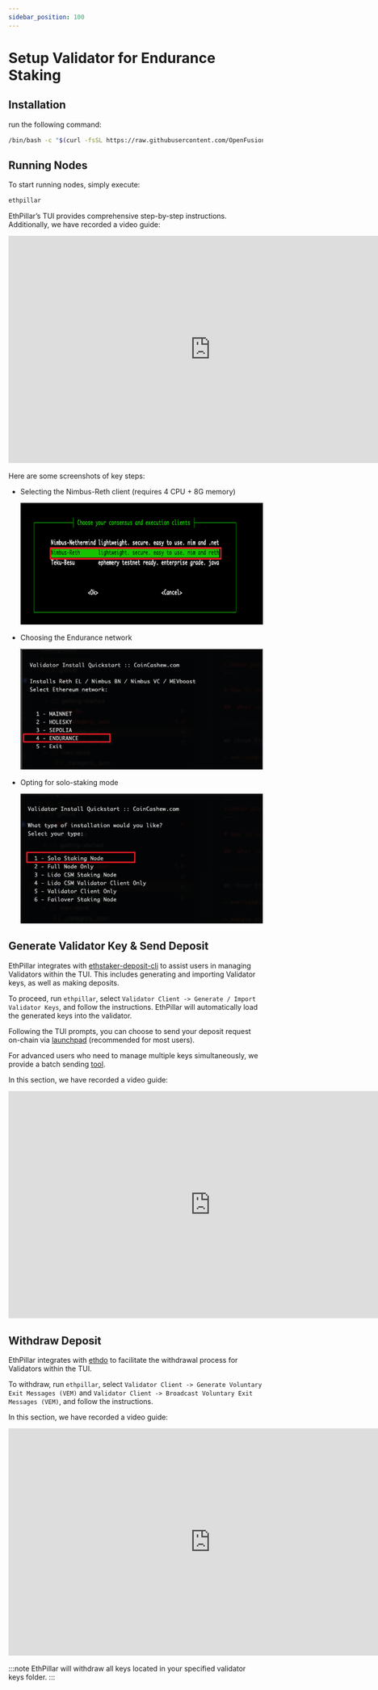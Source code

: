 ```yaml
---
sidebar_position: 100
---
```


# Setup Validator for Endurance Staking

## Installation

run the following command:

```sh
/bin/bash -c "$(curl -fsSL https://raw.githubusercontent.com/OpenFusionist/EthPillar-Endurance/main/install.sh)"
```

## Running Nodes

To start running nodes, simply execute:

```sh
ethpillar
```

EthPillar’s TUI provides comprehensive step-by-step instructions. Additionally, we have recorded a video guide:

<div align="center">
  <iframe 
    width="800"
    height="450"
    src="https://www.youtube.com/embed/iBuOBBx-O0c" 
    title="EthPillar Setup Guide" 
    frameborder="0" 
    allow="accelerometer; autoplay; clipboard-write; encrypted-media; gyroscope; picture-in-picture" 
    allowfullscreen
  ></iframe>
</div>

Here are some screenshots of key steps:

- Selecting the Nimbus-Reth client (requires 4 CPU + 8G memory)

  ![nimbus-reth](nimbus-reth.png)

- Choosing the Endurance network

  ![endurance](endurance.png)

- Opting for solo-staking mode

  ![solo-staking mode](solo-staking.png)

## Generate Validator Key & Send Deposit

EthPillar integrates with [ethstaker-deposit-cli](https://github.com/OpenFusionist/ethstaker-deposit-cli) to assist users in managing Validators within the TUI. This includes generating and importing Validator keys, as well as making deposits.

To proceed, run `ethpillar`, select `Validator Client -> Generate / Import Validator Keys`, and follow the instructions. EthPillar will automatically load the generated keys into the validator.

Following the TUI prompts, you can choose to send your deposit request on-chain via [launchpad](https://staking.fusionist.io) (recommended for most users).

For advanced users who need to manage multiple keys simultaneously, we provide a batch sending [tool](https://github.com/OpenFusionist/staking-batch-depositer).

In this section, we have recorded a video guide:

<div align="center">
  <iframe 
    width="800"
    height="450"
    src="https://www.youtube.com/embed/QyIT_9w7Ae4" 
    title="EthPillar Validator Key Generation and Deposit" 
    frameborder="0" 
    allow="accelerometer; autoplay; clipboard-write; encrypted-media; gyroscope; picture-in-picture" 
    allowfullscreen
  ></iframe>
</div>

## Withdraw Deposit

EthPillar integrates with [ethdo](https://github.com/wealdtech/ethdo) to facilitate the withdrawal process for Validators within the TUI.

To withdraw, run `ethpillar`, select `Validator Client -> Generate Voluntary Exit Messages (VEM)` and `Validator Client -> Broadcast Voluntary Exit Messages (VEM)`, and follow the instructions.

In this section, we have recorded a video guide:

<div align="center">
  <iframe 
    width="800"
    height="450"
    src="https://www.youtube.com/embed/bekwo-BfQ-8" 
    title="EthPillar Validator Exit Process" 
    frameborder="0" 
    allow="accelerometer; autoplay; clipboard-write; encrypted-media; gyroscope; picture-in-picture" 
    allowfullscreen
  ></iframe>
</div>


:::note
EthPillar will withdraw all keys located in your specified validator keys folder.
::: 
